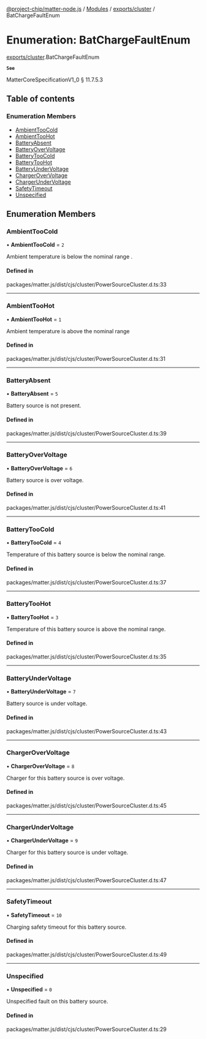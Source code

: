 [@project-chip/matter-node.js](../README.md) / [Modules](../modules.md) / [exports/cluster](../modules/exports_cluster.md) / BatChargeFaultEnum

# Enumeration: BatChargeFaultEnum

[exports/cluster](../modules/exports_cluster.md).BatChargeFaultEnum

**`See`**

MatterCoreSpecificationV1_0 § 11.7.5.3

## Table of contents

### Enumeration Members

- [AmbientTooCold](exports_cluster.BatChargeFaultEnum.md#ambienttoocold)
- [AmbientTooHot](exports_cluster.BatChargeFaultEnum.md#ambienttoohot)
- [BatteryAbsent](exports_cluster.BatChargeFaultEnum.md#batteryabsent)
- [BatteryOverVoltage](exports_cluster.BatChargeFaultEnum.md#batteryovervoltage)
- [BatteryTooCold](exports_cluster.BatChargeFaultEnum.md#batterytoocold)
- [BatteryTooHot](exports_cluster.BatChargeFaultEnum.md#batterytoohot)
- [BatteryUnderVoltage](exports_cluster.BatChargeFaultEnum.md#batteryundervoltage)
- [ChargerOverVoltage](exports_cluster.BatChargeFaultEnum.md#chargerovervoltage)
- [ChargerUnderVoltage](exports_cluster.BatChargeFaultEnum.md#chargerundervoltage)
- [SafetyTimeout](exports_cluster.BatChargeFaultEnum.md#safetytimeout)
- [Unspecified](exports_cluster.BatChargeFaultEnum.md#unspecified)

## Enumeration Members

### AmbientTooCold

• **AmbientTooCold** = ``2``

Ambient temperature is below the nominal range .

#### Defined in

packages/matter.js/dist/cjs/cluster/PowerSourceCluster.d.ts:33

___

### AmbientTooHot

• **AmbientTooHot** = ``1``

Ambient temperature is above the nominal range

#### Defined in

packages/matter.js/dist/cjs/cluster/PowerSourceCluster.d.ts:31

___

### BatteryAbsent

• **BatteryAbsent** = ``5``

Battery source is not present.

#### Defined in

packages/matter.js/dist/cjs/cluster/PowerSourceCluster.d.ts:39

___

### BatteryOverVoltage

• **BatteryOverVoltage** = ``6``

Battery source is over voltage.

#### Defined in

packages/matter.js/dist/cjs/cluster/PowerSourceCluster.d.ts:41

___

### BatteryTooCold

• **BatteryTooCold** = ``4``

Temperature of this battery source is below the nominal range.

#### Defined in

packages/matter.js/dist/cjs/cluster/PowerSourceCluster.d.ts:37

___

### BatteryTooHot

• **BatteryTooHot** = ``3``

Temperature of this battery source is above the nominal range.

#### Defined in

packages/matter.js/dist/cjs/cluster/PowerSourceCluster.d.ts:35

___

### BatteryUnderVoltage

• **BatteryUnderVoltage** = ``7``

Battery source is under voltage.

#### Defined in

packages/matter.js/dist/cjs/cluster/PowerSourceCluster.d.ts:43

___

### ChargerOverVoltage

• **ChargerOverVoltage** = ``8``

Charger for this battery source is over voltage.

#### Defined in

packages/matter.js/dist/cjs/cluster/PowerSourceCluster.d.ts:45

___

### ChargerUnderVoltage

• **ChargerUnderVoltage** = ``9``

Charger for this battery source is under voltage.

#### Defined in

packages/matter.js/dist/cjs/cluster/PowerSourceCluster.d.ts:47

___

### SafetyTimeout

• **SafetyTimeout** = ``10``

Charging safety timeout for this battery source.

#### Defined in

packages/matter.js/dist/cjs/cluster/PowerSourceCluster.d.ts:49

___

### Unspecified

• **Unspecified** = ``0``

Unspecified fault on this battery source.

#### Defined in

packages/matter.js/dist/cjs/cluster/PowerSourceCluster.d.ts:29
